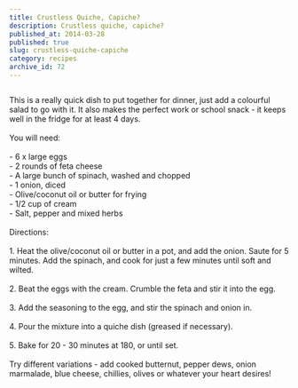 ```yaml
---
title: Crustless Quiche, Capiche?
description: Crustless quiche, capiche?
published_at: 2014-03-28
published: true
slug: crustless-quiche-capiche
category: recipes
archive_id: 72
---
```


<div><img src="/assets/images/articles/crustless_quiche.jpg" alt=""><p class="caption"></p>This is a really quick dish to put together for dinner, just add a colourful salad to go with it. It also makes the perfect work or school snack - it keeps well in the fridge for at least 4 days.  <br><br>
You will need:<br><br>
- 6 x large eggs<br>
- 2 rounds of feta cheese<br>
- A large bunch of spinach, washed and chopped<br>
- 1 onion, diced<br>
- Olive/coconut oil or butter for frying<br>
- 1/2 cup of cream<br>
- Salt, pepper and mixed herbs<br><br>
Directions:<br><br>
1. Heat the olive/coconut oil or butter in a pot, and add the onion. Saute for 5 minutes. Add the spinach, and cook for just a few minutes until soft and wilted.<br><br>
2. Beat the eggs with the cream. Crumble the feta and stir it into the egg.<br><br>
3. Add the seasoning to the egg, and stir the spinach and onion in.<br><br>
4. Pour the mixture into a quiche dish (greased if necessary).<br><br>
5. Bake for 20 - 30 minutes at 180, or until set.<br><br>
Try different variations - add cooked butternut, pepper dews, onion marmalade, blue cheese, chillies, olives or whatever your heart desires!</div>